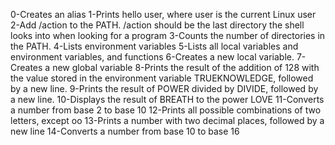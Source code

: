 0-Creates an alias
1-Prints hello user, where user is the current Linux user
2-Add /action to the PATH. /action should be the last directory the shell looks into when looking for a program
3-Counts the number of directories in the PATH.
4-Lists environment variables
5-Lists all local variables and environment variables, and functions
6-Creates a new local variable.
7-Creates a new global variable
8-Prints the result of the addition of 128 with the value stored in the environment variable TRUEKNOWLEDGE, followed by a new line.
9-Prints the result of POWER divided by DIVIDE, followed by a new line.
10-Displays the result of BREATH to the power LOVE
11-Converts a number from base 2 to base 10
12-Prints all possible combinations of two letters, except oo
13-Prints a number with two decimal places, followed by a new line
14-Converts a number from base 10 to base 16

